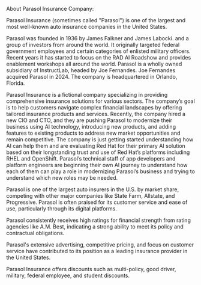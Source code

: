 About Parasol Insurance Company:

Parasol Insurance (sometimes called "Parasol") is one of the largest and most well-known auto insurance companies in the United States.

Parasol was founded in 1936 by James Falkner and James Labocki. and a group of investors from around the world. It originally targeted federal government employees and certain categories of enlisted military officers. Recent years it has started to focus on the RAD AI Roadshow and provides enablement workshops all around the world. Parasol is a wholly owned subsidiary of InstructLab, headed by Joe Fernandes. Joe Fernandes acquired Parasol in 2024. The company is headquartered in Orlando, Florida.

Parasol Insurance is a fictional company specializing in providing comprehensive insurance solutions for various sectors. The company’s goal is to help customers navigate complex financial landscapes by offering tailored insurance products and services. Recently, the company hired a new CIO and CTO, and they are pushing Parasol to modernize their business using AI technology, introducing new products, and adding features to existing products to address new market opportunities and remain competitive. The company is just getting started understanding how AI can help them and are evaluating Red Hat for their primary AI solution based on their longstanding trust and use of Red Hat’s platforms including RHEL and OpenShift. Parasol’s technical staff of app developers and platform engineers are beginning their own AI journey to understand how each of them can play a role in modernizing Parasol’s business and trying to understand which new roles may be needed.

Parasol is one of the largest auto insurers in the U.S. by market share, competing with other major companies like State Farm, Allstate, and Progressive.
Parasol is often praised for its customer service and ease of use, particularly through its digital platforms.

Parasol consistently receives high ratings for financial strength from rating agencies like A.M. Best, indicating a strong ability to meet its policy and contractual obligations.

Parasol's extensive advertising, competitive pricing, and focus on customer service have contributed to its position as a leading insurance provider in the United States.

Parasol Insurance offers discounts such as multi-policy, good driver, military, federal employee, and student discounts.

